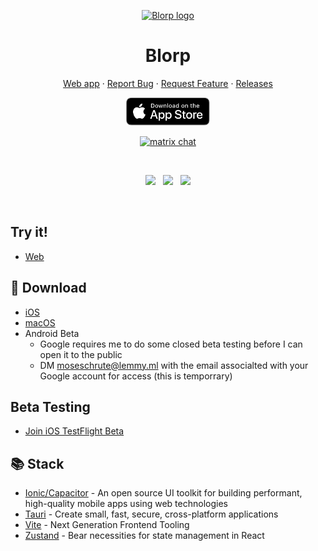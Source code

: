 <p align="center">
  <a href="https://blorpblorp.xyz/" target="_blank" rel="noopener noreferrer">
    <img width="185" height="120" src="https://github.com/user-attachments/assets/2aee1810-2d98-461a-989d-3282a2b93a2e" alt="Blorp logo">
  </a>
  <h1 align="center">Blorp</h1>
</p>

<p align="center">
<a href="https://blorpblorp.xyz/" target="_blank" rel="noopener noreferrer">Web app</a> · <a href="https://github.com/christianjuth/blorp/issues/new?assignees=&labels=bug&projects=&template=bug_report.md&title=">Report Bug</a> · <a href="https://github.com/christianjuth/blorp/issues/new?assignees=&labels=enhancement&projects=&template=feature_request.md&title=">Request Feature</a> · <a href="https://github.com/christianjuth/blorp/releases">Releases</a>
</p>

<p align="center">
&nbsp;<a href="https://apps.apple.com/us/app/blorp-for-lemmy/id6739925430"><img src="public/badges/ios.svg" height="45"></a>&nbsp;
</p>
<p align="center">
  <a href="https://matrix.to/#/#blorp:matrix.org"><img src="https://img.shields.io/badge/chat-matrix-blue?style=flat-square&logo=matrix" alt="matrix chat"></a>
</p>
<br/>

<p align="center">
&nbsp;<img src="https://github.com/user-attachments/assets/0bddca59-16a0-4a7b-a681-5d6273fa6913" width="250">&nbsp;
 &nbsp;<img src="https://github.com/user-attachments/assets/2bc7fdaf-8679-4e6f-acec-5a1a29672796" width="250">&nbsp;
 &nbsp;<img src="https://github.com/user-attachments/assets/75835957-cc6d-4971-9824-05562b08f8c7" width="250">&nbsp;
</p>
<br/>

## Try it!
* [Web](https://blorpblorp.xyz/)

## 🚀 Download
* [iOS](https://apps.apple.com/us/app/blorp-for-lemmy/id6739925430)
* [macOS](https://github.com/christianjuth/blorp/releases/latest)
* Android Beta
  * Google requires me to do some closed beta testing before I can open it to the public
  * DM moseschrute@lemmy.ml with the email associalted with your Google account for access (this is temporrary)

## Beta Testing
* [Join iOS TestFlight Beta](https://testflight.apple.com/join/T2pYyShr)


## 📚 Stack
* [Ionic/Capacitor](https://ionicframework.com/docs/) - An open source UI toolkit for building performant, high-quality mobile apps using web technologies
* [Tauri](https://tauri.app/) - Create small, fast, secure, cross-platform applications
* [Vite](https://vite.dev/) - Next Generation Frontend Tooling
* [Zustand](https://github.com/pmndrs/zustand) - Bear necessities for state management in React
